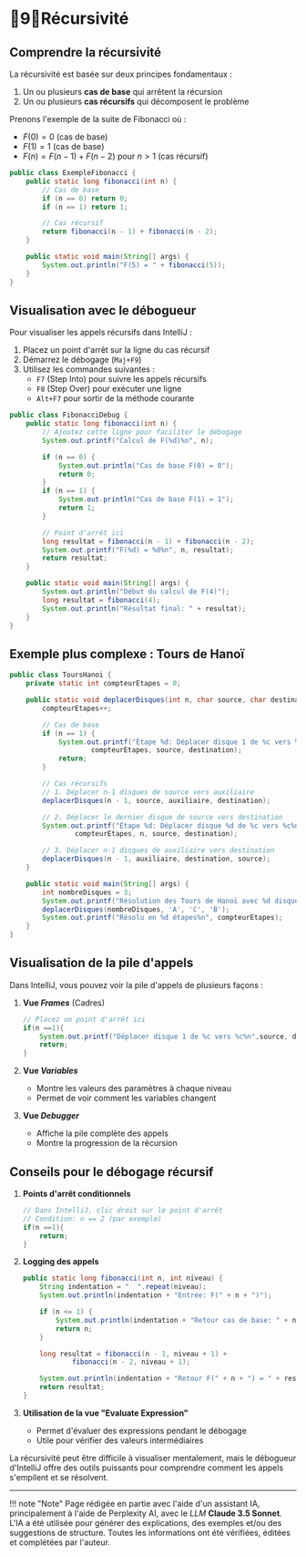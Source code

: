 # 🔸9🔸Récursivité 

## Comprendre la récursivité

La récursivité est basée sur deux principes fondamentaux :

1. Un ou plusieurs **cas de base** qui arrêtent la récursion
2. Un ou plusieurs **cas récursifs** qui décomposent le problème

Prenons l'exemple de la suite de Fibonacci où :

- $F(0) = 0$ (cas de base)
- $F(1) = 1$ (cas de base)
- $F(n) = F(n-1) + F(n-2)$ pour $n > 1$ (cas récursif)

```java
public class ExempleFibonacci {
    public static long fibonacci(int n) {
        // Cas de base
        if (n == 0) return 0;
        if (n == 1) return 1;

        // Cas récursif
        return fibonacci(n - 1) + fibonacci(n - 2);
    }

    public static void main(String[] args) {
        System.out.println("F(5) = " + fibonacci(5));
    }
}
```

## Visualisation avec le débogueur

Pour visualiser les appels récursifs dans IntelliJ :

1. Placez un point d'arrêt sur la ligne du cas récursif
2. Démarrez le débogage (`Maj+F9`)
3. Utilisez les commandes suivantes :
    - `F7` (Step Into) pour suivre les appels récursifs
    - `F8` (Step Over) pour exécuter une ligne
    - `Alt+F7` pour sortir de la méthode courante

```java
public class FibonacciDebug {
    public static long fibonacci(int n) {
        // Ajoutez cette ligne pour faciliter le débogage
        System.out.printf("Calcul de F(%d)%n", n);

        if (n == 0) {
            System.out.println("Cas de base F(0) = 0");
            return 0;
        }
        if (n == 1) {
            System.out.println("Cas de base F(1) = 1");
            return 1;
        }

        // Point d'arrêt ici
        long resultat = fibonacci(n - 1) + fibonacci(n - 2);
        System.out.printf("F(%d) = %d%n", n, resultat);
        return resultat;
    }

    public static void main(String[] args) {
        System.out.println("Début du calcul de F(4)");
        long resultat = fibonacci(4);
        System.out.println("Résultat final: " + resultat);
    }
}
```

## Exemple plus complexe : Tours de Hanoï

```java
public class ToursHanoi {
    private static int compteurEtapes = 0;

    public static void deplacerDisques(int n, char source, char destination, char auxiliaire) {
        compteurEtapes++;

        // Cas de base
        if (n == 1) {
            System.out.printf("Étape %d: Déplacer disque 1 de %c vers %c%n",
                    compteurEtapes, source, destination);
            return;
        }

        // Cas récursifs
        // 1. Déplacer n-1 disques de source vers auxiliaire
        deplacerDisques(n - 1, source, auxiliaire, destination);

        // 2. Déplacer le dernier disque de source vers destination
        System.out.printf("Étape %d: Déplacer disque %d de %c vers %c%n",
                compteurEtapes, n, source, destination);

        // 3. Déplacer n-1 disques de auxiliaire vers destination
        deplacerDisques(n - 1, auxiliaire, destination, source);
    }

    public static void main(String[] args) {
        int nombreDisques = 3;
        System.out.printf("Résolution des Tours de Hanoï avec %d disques:%n", nombreDisques);
        deplacerDisques(nombreDisques, 'A', 'C', 'B');
        System.out.printf("Résolu en %d étapes%n", compteurEtapes);
    }
}
```

## Visualisation de la pile d'appels

Dans IntelliJ, vous pouvez voir la pile d'appels de plusieurs façons :

1. **Vue *Frames*** (Cadres)
   ```java
   // Placez un point d'arrêt ici
   if(n ==1){
       System.out.printf("Déplacer disque 1 de %c vers %c%n",source, destination);
       return;
   }
   ```

2. **Vue *Variables***
    - Montre les valeurs des paramètres à chaque niveau
    - Permet de voir comment les variables changent

3. **Vue *Debugger***
    - Affiche la pile complète des appels
    - Montre la progression de la récursion

## Conseils pour le débogage récursif

1. **Points d'arrêt conditionnels**
   ```java
   // Dans IntelliJ, clic droit sur le point d'arrêt
   // Condition: n == 2 (par exemple)
   if(n ==1){
       return;
   }
   ```

2. **Logging des appels**
   ```java
   public static long fibonacci(int n, int niveau) {
       String indentation = "  ".repeat(niveau);
       System.out.println(indentation + "Entrée: F(" + n + ")");
   
       if (n <= 1) {
           System.out.println(indentation + "Retour cas de base: " + n);
           return n;
       }
   
       long resultat = fibonacci(n - 1, niveau + 1) +
               fibonacci(n - 2, niveau + 1);
   
       System.out.println(indentation + "Retour F(" + n + ") = " + resultat);
       return resultat;
   }
   ```

3. **Utilisation de la vue "Evaluate Expression"**
   - Permet d'évaluer des expressions pendant le débogage
   - Utile pour vérifier des valeurs intermédiaires

La récursivité peut être difficile à visualiser mentalement, mais le débogueur d'IntelliJ offre des outils puissants
pour comprendre comment les appels s'empilent et se résolvent.



-------

!!! note "Note"
    Page rédigée en partie avec l'aide d'un assistant IA, principalement à l'aide de Perplexity AI, avec le *LLM* 
    **Claude 3.5 Sonnet**. L'IA a été utilisée pour générer des explications, des exemples et/ou des suggestions de 
    structure. Toutes les informations ont été vérifiées, éditées et complétées par l'auteur.
